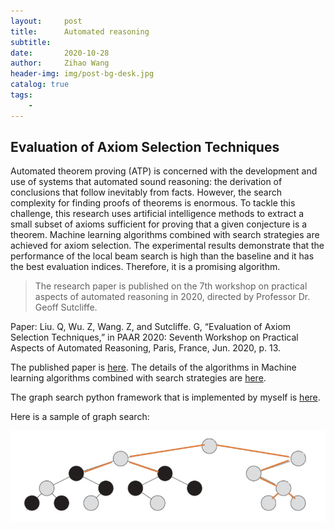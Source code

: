 ```yaml
---
layout:     post
title:      Automated reasoning
subtitle:   
date:       2020-10-28
author:     Zihao Wang
header-img: img/post-bg-desk.jpg
catalog: true
tags:
    - 
---
```


## Evaluation of Axiom Selection Techniques

Automated theorem proving (ATP) is concerned with the development and use of systems that automated sound reasoning: the derivation of conclusions that follow inevitably from facts. However, the search complexity for finding proofs of theorems is enormous. To tackle this challenge, this research uses artificial intelligence methods to extract a small subset of axioms sufficient for proving that a given conjecture is a theorem. Machine learning algorithms combined with search strategies are achieved for axiom selection. The experimental results demonstrate that the performance of the local beam search is high than the baseline and it has the best evaluation indices. Therefore, it is a promising algorithm. 

>The research paper is published on the 7th workshop on practical aspects of automated reasoning in 2020, directed by Professor Dr. Geoff Sutcliffe.

Paper: Liu. Q, Wu. Z, Wang. Z, and Sutcliffe. G, “Evaluation of Axiom Selection Techniques,” in PAAR 2020: Seventh Workshop on Practical Aspects of Automated Reasoning, Paris, France, Jun. 2020, p. 13.

The published paper is [here](http://ceur-ws.org/Vol-2752/paper5.pdf). The details of the algorithms in Machine learning algorithms combined with search strategies are [here](https://github.com/wangzh3/My-axiom-selection/blob/main/algorithm.pdf).

The graph search python framework that is implemented by myself is [here](https://github.com/wangzh3/My-axiom-selection).

Here is a sample of graph search:

![](https://github.com/wangzh3/wangzh3.github.io/blob/master/upload/axiom%20tree.png?raw=true)